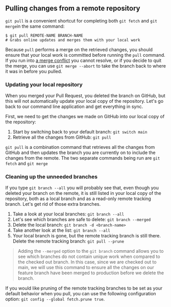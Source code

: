 Pulling changes from a remote repository
------------------------------------------------------------------------------------------------------------------------------------------------------------------------------

`git pull` is a convenient shortcut for completing both `git fetch` and `git merge`in the same command:

```
$ git pull REMOTE-NAME BRANCH-NAME
# Grabs online updates and merges them with your local work

```

Because `pull` performs a merge on the retrieved changes, you should ensure that your local work is committed before running the `pull` command. If you run into [a merge conflict](https://docs.github.com/en/pull-requests/collaborating-with-pull-requests/addressing-merge-conflicts/resolving-a-merge-conflict-using-the-command-line) you cannot resolve, or if you decide to quit the merge, you can use `git merge --abort` to take the branch back to where it was in before you pulled.

### Updating your local repository

When you merged your Pull Request, you deleted the branch on GitHub, but this will not automatically update your local copy of the repository. Let's go back to our command line application and get everything in sync.

First, we need to get the changes we made on GitHub into our local copy of the repository:

1. Start by switching back to your default branch: `git switch main`
1. Retrieve all the changes from GitHub: `git pull`

`git pull` is a combination command that retrieves all the changes from GitHub and then updates the branch you are currently on to include the changes from the remote. The two separate commands being run are `git fetch` and `git merge`

### Cleaning up the unneeded branches

If you type `git branch --all` you will probably see that, even though you deleted your branch on the remote, it is still listed in your local copy of the repository, both as a local branch and as a read-only remote tracking branch. Let's get rid of those extra branches.

1. Take a look at your local branches: `git branch --all`
1. Let's see which branches are safe to delete: `git branch --merged`
1. Delete the local branch: `git branch -d <branch-name>`
1. Take another look at the list: `git branch --all`
1. Your local branch is gone, but the remote tracking branch is still there. Delete the remote tracking branch: `git pull --prune`

> Adding the `--merged` option to the `git branch` command allows you to see which branches do not contain unique work when compared to the checked out branch. In this case, since we are checked out to main, we will use this command to ensure all the changes on our feature branch have been merged to production before we delete the branch.

If you would like pruning of the remote tracking branches to be set as your default behavior when you pull, you can use the following configuration option: `git config --global fetch.prune true`.

